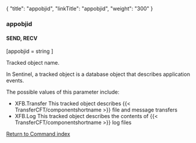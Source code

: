 {
    "title": "appobjid",
    "linkTitle": "appobjid",
    "weight": "300"
}<span id="appobjid"></span>

### appobjid

#### SEND, RECV

\[appobjid = string \]

Tracked object name.

In Sentinel, a tracked object is a database object that describes
application events.

The possible values of this parameter include:

-   XFB.Transfer
    This tracked object describes  {{< TransferCFT/componentshortname >}} file and message transfers
-   XFB.Log This
    tracked object describes the contents of  {{< TransferCFT/componentshortname >}} log files

[Return to Command index](../../)
